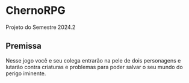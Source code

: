 # ChernoRPG

Projeto do Semestre 2024.2

## Premissa

Nesse jogo você e seu colega entrarão na pele de dois personagens e lutarão contra criaturas e problemas para poder salvar o seu mundo do perigo iminente.